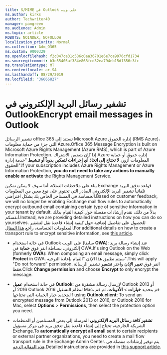 ```yaml
---
title: S/MIME في Outlook على ويب
ms.author: kirks
author: Techwriter40
manager: pamgreen
ms.audience: Admin
ms.topic: article
ROBOTS: NOINDEX, NOFOLLOW
localization_priority: Normal
ms.collection: Adm_O365
ms.custom: 9000329
ms.openlocfilehash: f2c047ca31c586c0aa36701e6e7ca9976cfd1734
ms.sourcegitcommit: b3e55405af384e868fcd32ea794eb15d1356c3fc
ms.translationtype: MT
ms.contentlocale: ar-SA
ms.lasthandoff: 08/29/2019
ms.locfileid: "36666827"
---
```

# <a name="encrypt-email-messages-in-outlook"></a><span data-ttu-id="61a36-102">تشفير رسائل البريد الإلكتروني في Outlook</span><span class="sxs-lookup"><span data-stu-id="61a36-102">Encrypt email messages in Outlook</span></span>

<span data-ttu-id="61a36-103">تشفير الرسائل office 365 تستند إلى Microsoft Azure إدارة الحقوق (RMS Azure)، التي جزء من حماية معلومات Azure.</span><span class="sxs-lookup"><span data-stu-id="61a36-103">Office 365 Message Encryption is built on Microsoft Azure Rights Management (Azure RMS), which is part of Azure Information Protection.</span></span> <span data-ttu-id="61a36-104">إذا كان يتضمن الاشتراك Azure إدارة حقوق أو حماية المعلومات أزور، **لا تحتاج إلى اتخاذ أي إجراءات لتمكين يدوياً أو تنشيط** "خدمة إدارة الحقوق".</span><span class="sxs-lookup"><span data-stu-id="61a36-104">If your subscription includes Azure Rights Management or Azure Information Protection, **you do not need to take any actions to manually enable or activate** the Rights Management Service.</span></span>

<span data-ttu-id="61a36-105">بناء على ملاحظات العملاء، أننا سوف لا يمكن تمكين Exchange قواعد تدفق البريد تلقائياً تشفير البريد الإلكتروني الصادر التي تحتوي على نوع معين من المعلومات الحساسة في المستأجر الخاص بك بشكل افتراضي.</span><span class="sxs-lookup"><span data-stu-id="61a36-105">Based on customer feedback, we will no longer be enabling Exchange mail flow rules to automatically encrypt outbound email containing certain type of sensitive information in your tenant by default.</span></span> <span data-ttu-id="61a36-106">بدلاً من ذلك، نقدم إرشادات مفصلة حول كيفية القيام بذلك أنفسكم.</span><span class="sxs-lookup"><span data-stu-id="61a36-106">Instead, we are providing detailed instructions on how you can do so yourselves.</span></span> <span data-ttu-id="61a36-107">للحصول على تفاصيل إضافية حول كيفية إنشاء قاعدة نقل لتشفير المعلومات الحساسة، راجع [هذا المقال](https://aka.ms/OmeEtr).</span><span class="sxs-lookup"><span data-stu-id="61a36-107">For additional details on how to create a transport rule to encrypt sensitive information, see [this article](https://aka.ms/OmeEtr).</span></span>

- <span data-ttu-id="61a36-108">في حالة استخدام Outlook على الويب (سابقا **OWA**): عند إنشاء رسالة بريد إلكتروني، ببساطة انقر فوق **حماية** في OWA.</span><span class="sxs-lookup"><span data-stu-id="61a36-108">If using Outlook on the Web (formerly **OWA**): When composing an email message, simply click **Protect** in OWA.</span></span> <span data-ttu-id="61a36-109">سيتم تطبيق هذا الإذن "القيام بإعادة التوجيه".</span><span class="sxs-lookup"><span data-stu-id="61a36-109">This will apply "Do not forward" permission.</span></span> <span data-ttu-id="61a36-110">انقر فوق **تغيير الإذن** واختر **تشفير** تشفير الرسالة فقط.</span><span class="sxs-lookup"><span data-stu-id="61a36-110">Click **Change permission** and choose **Encrypt** to only encrypt the message.</span></span>

- <span data-ttu-id="61a36-111">في حالة استخدام **عميل Outlook**: لإرسال رسالة مشفرة من Outlook 2013 أو 2016 أو Outlook 2016 لنظام التشغيل Mac، قم بتحديد **خيارات** > **الأذونات**، ثم قم بتحديد خيار الحماية التي تحتاجها.</span><span class="sxs-lookup"><span data-stu-id="61a36-111">If using **Outlook client**: To send an encrypted message from Outlook 2013 or 2016, or Outlook 2016 for Mac, select **Options** > **Permissions**, then select the protection option you need.</span></span>

- <span data-ttu-id="61a36-112">**تشفير كافة رسائل البريد الإلكتروني** المرسلة إلى بعض المستلمين أو المنظمات الشريكة الخارجية، تحتاج إلى إنشاء قاعدة نقل تدفق بريد في مركز مسؤول Exchange.</span><span class="sxs-lookup"><span data-stu-id="61a36-112">To **automatically encrypt all email** sent to certain recipients or external partner organizations, you need to create a mail flow transport rule in the Exchange Admin Center.</span></span> <span data-ttu-id="61a36-113">يتم توفير إرشادات مفصلة في [هذه المقالة الدعم](https://docs.microsoft.com/office365/securitycompliance/define-mail-flow-rules-to-encrypt-email#create-a-mail-flow-rule-to-encrypt-email-messages-with-the-new-ome-capabilities).</span><span class="sxs-lookup"><span data-stu-id="61a36-113">Detailed instructions are provided in [this support article](https://docs.microsoft.com/office365/securitycompliance/define-mail-flow-rules-to-encrypt-email#create-a-mail-flow-rule-to-encrypt-email-messages-with-the-new-ome-capabilities).</span></span>

